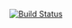 [![Build Status](https://app.travis-ci.com/linamandla96/fruit-basketapp.svg?branch=main)](https://app.travis-ci.com/linamandla96/fruit-basketapp)